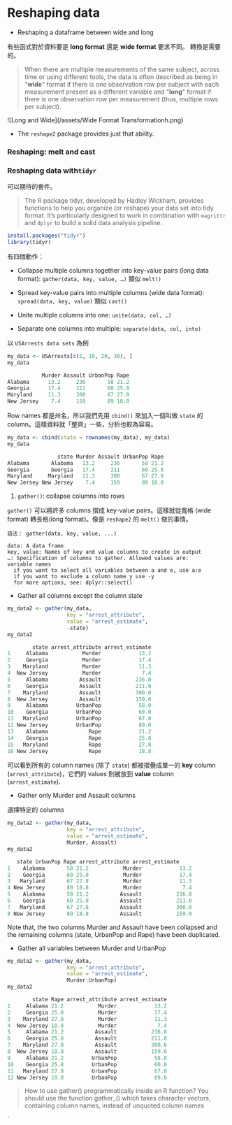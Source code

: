 # Reshaping data



- Reshaping a dataframe between wide and long

有些函式對於資料要是 **long format** 還是 **wide format** 要求不同。 轉換是需要的。

> When there are multiple measurements of the same subject, across time or using different tools, the data is often described as being in "**wide**" format if there is one observation row per subject with each measurement present as a different variable and "**long**" format if there is one observation row per measurement (thus, multiple rows per subject). 

 
![Long and Wide](/assets/Wide Format Transformationh.png)

- The `reshape2` package provides just that ability.




### Reshaping: melt and cast









### Reshaping data with`tidyr`

可以期待的套件。

> The R package tidyr, developed by Hadley Wickham, provides functions to help you organize (or reshape) your data set into tidy format. It’s particularly designed to work in combination with `magrittr` and `dplyr` to build a solid data analysis pipeline.


```r
install.packages("tidyr")
library(tidyr)
```

有四個動作：

- Collapse multiple columns together into key-value pairs (long data format): `gather(data, key, value, …)` 類似 `melt()`

- Spread key-value pairs into multiple columns (wide data format): `spread(data, key, value)` 類似 `cast()`

- Unite multiple columns into one: `unite(data, col, …)`

- Separate one columns into multiple: `separate(data, col, into)`


以 `USArrests data sets` 為例

```r
my_data <- USArrests[c(1, 10, 20, 30), ]
my_data

           Murder Assault UrbanPop Rape
Alabama      13.2     236       58 21.2
Georgia      17.4     211       60 25.8
Maryland     11.3     300       67 27.8
New Jersey    7.4     159       89 18.8

```

Row names 都是州名，所以我們先用 `cbind()` 來加入一個叫做 `state` 的 column。這樣資料就「整齊」一些，分析也較為容易。 

```r
my_data <- cbind(state = rownames(my_data), my_data)
my_data

                state Murder Assault UrbanPop Rape
Alabama       Alabama   13.2     236       58 21.2
Georgia       Georgia   17.4     211       60 25.8
Maryland     Maryland   11.3     300       67 27.8
New Jersey New Jersey    7.4     159       89 18.8

```
1. `gather()`: collapse columns into rows

`gather()` 可以將許多 columns 摺成 key-value pairs。這樣就從寬格 (wide format) 轉長格(long format)。像是 `reshape2` 的 `melt()` 做的事情。


```
語法： gather(data, key, value, ...)

data: A data frame
key, value: Names of key and value columns to create in output
…: Specification of columns to gather. Allowed values are:
variable names
  if you want to select all variables between a and e, use a:e
  if you want to exclude a column name y use -y
  for more options, see: dplyr::select()
```

  - Gather all columns except the column state

```r
my_data2 <- gather(my_data,
                   key = "arrest_attribute",
                   value = "arrest_estimate",
                   -state)
my_data2

        state arrest_attribute arrest_estimate
1     Alabama           Murder            13.2
2     Georgia           Murder            17.4
3    Maryland           Murder            11.3
4  New Jersey           Murder             7.4
5     Alabama          Assault           236.0
6     Georgia          Assault           211.0
7    Maryland          Assault           300.0
8  New Jersey          Assault           159.0
9     Alabama         UrbanPop            58.0
10    Georgia         UrbanPop            60.0
11   Maryland         UrbanPop            67.0
12 New Jersey         UrbanPop            89.0
13    Alabama             Rape            21.2
14    Georgia             Rape            25.8
15   Maryland             Rape            27.8
16 New Jersey             Rape            18.8

```
可以看到所有的 column names (除了 `state`) 都被摺疊成單一的 **key** column (`arrest_attribute`)，它們的 values 則被放到 **value** column (`arrest_estimate`).


  - Gather only Murder and Assault columns

 選擇特定的 columns 

```r
my_data2 <- gather(my_data,
                   key = "arrest_attribute",
                   value = "arrest_estimate",
                   Murder, Assault)
my_data2

   state UrbanPop Rape arrest_attribute arrest_estimate
1    Alabama       58 21.2           Murder            13.2
2    Georgia       60 25.8           Murder            17.4
3   Maryland       67 27.8           Murder            11.3
4 New Jersey       89 18.8           Murder             7.4
5    Alabama       58 21.2          Assault           236.0
6    Georgia       60 25.8          Assault           211.0
7   Maryland       67 27.8          Assault           300.0
8 New Jersey       89 18.8          Assault           159.0
```
Note that, the two columns Murder and Assault have been collapsed and the remaining columns (state, UrbanPop and Rape) have been duplicated.



- Gather all variables between Murder and UrbanPop

```r
my_data2 <- gather(my_data,
                   key = "arrest_attribute",
                   value = "arrest_estimate",
                   Murder:UrbanPop)
my_data2

        state Rape arrest_attribute arrest_estimate
1     Alabama 21.2           Murder            13.2
2     Georgia 25.8           Murder            17.4
3    Maryland 27.8           Murder            11.3
4  New Jersey 18.8           Murder             7.4
5     Alabama 21.2          Assault           236.0
6     Georgia 25.8          Assault           211.0
7    Maryland 27.8          Assault           300.0
8  New Jersey 18.8          Assault           159.0
9     Alabama 21.2         UrbanPop            58.0
10    Georgia 25.8         UrbanPop            60.0
11   Maryland 27.8         UrbanPop            67.0
12 New Jersey 18.8         UrbanPop            89.0


```

> How to use gather() programmatically inside an R function?
> You should use the function gather_() which takes character vectors, containing column names, instead of unquoted column names







`


